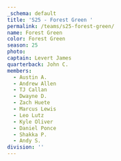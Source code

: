 ```yaml
---
_schema: default
title: 'S25 - Forest Green '
permalink: /teams/s25-forest-green/
name: Forest Green
color: Forest Green
season: 25
photo:
captain: Levert James
quarterback: John C.
members:
  - Austin A.
  - Andrew Allen
  - TJ Callan
  - Dwayne D.
  - Zach Huete
  - Marcus Lewis
  - Leo Lutz
  - Kyle Oliver
  - Daniel Ponce
  - Shakka P.
  - Andy S.
division: ''
---
```

